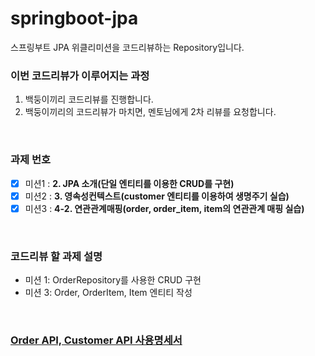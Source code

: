 # springboot-jpa
스프링부트 JPA 위클리미션을 코드리뷰하는 Repository입니다.

### 이번 코드리뷰가 이루어지는 과정
1. 백둥이끼리 코드리뷰를 진행합니다.
2. 백둥이끼리의 코드리뷰가 마치면, 멘토님에게 2차 리뷰를 요청합니다.  
<br/>

### 과제 번호
- [x] 미션1 : **2. JPA 소개(단일 엔티티를 이용한 CRUD를 구현)** 
- [x] 미션2 : **3. 영속성컨텍스트(customer 엔티티를 이용하여 생명주기 실습)**
- [x] 미션3 : **4-2. 연관관계매핑(order, order_item, item의 연관관계 매핑 실습)**    
<br/>

### 코드리뷰 할 과제 설명 
- 미션 1: OrderRepository를 사용한 CRUD 구현
- 미션 3: Order, OrderItem, Item 엔티티 작성
<br/>

### [Order API, Customer API 사용명세서]()